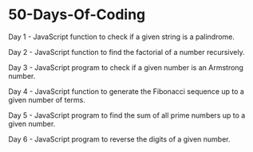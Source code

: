 # 50-Days-Of-Coding

Day 1 - JavaScript function to check if a given string is a palindrome.


Day 2 - JavaScript function to find the factorial of a number recursively.


Day 3 - JavaScript program to check if a given number is an Armstrong number.


Day 4 - JavaScript function to generate the Fibonacci sequence up to a given number of terms.

Day 5 - JavaScript program to find the sum of all prime numbers up to a given number.

Day 6 - JavaScript program to reverse the digits of a given number.
